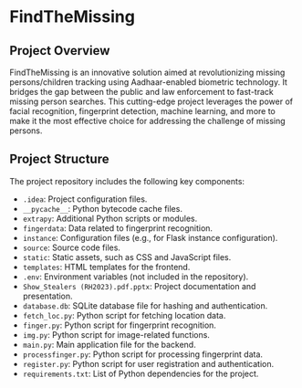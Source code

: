 # FindTheMissing

## Project Overview

FindTheMissing is an innovative solution aimed at revolutionizing missing persons/children tracking using Aadhaar-enabled biometric technology. It bridges the gap between the public and law enforcement to fast-track missing person searches. This cutting-edge project leverages the power of facial recognition, fingerprint detection, machine learning, and more to make it the most effective choice for addressing the challenge of missing persons.

## Project Structure

The project repository includes the following key components:

- `.idea`: Project configuration files.
- `__pycache__`: Python bytecode cache files.
- `extrapy`: Additional Python scripts or modules.
- `fingerdata`: Data related to fingerprint recognition.
- `instance`: Configuration files (e.g., for Flask instance configuration).
- `source`: Source code files.
- `static`: Static assets, such as CSS and JavaScript files.
- `templates`: HTML templates for the frontend.
- `.env`: Environment variables (not included in the repository).
- `Show_Stealers (RH2023).pdf.pptx`: Project documentation and presentation.
- `database.db`: SQLite database file for hashing and authentication.
- `fetch_loc.py`: Python script for fetching location data.
- `finger.py`: Python script for fingerprint recognition.
- `img.py`: Python script for image-related functions.
- `main.py`: Main application file for the backend.
- `processfinger.py`: Python script for processing fingerprint data.
- `register.py`: Python script for user registration and authentication.
- `requirements.txt`: List of Python dependencies for the project.

